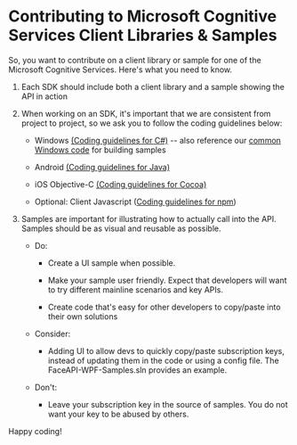 Contributing to Microsoft Cognitive Services Client Libraries & Samples
===============================================
So, you want to contribute on a client library or sample for one of the Microsoft Cognitive Services.
Here's what you need to know.

1.  Each SDK should include both a client library and a sample showing the API in
    action

2.  When working on an SDK, it's important that we are consistent from project to project, so we ask you to follow the coding guidelines below:

    -   Windows [(Coding guidelines for C#)](https://msdn.microsoft.com/en-us/library/ff926074.aspx) -- also reference our [common Windows code](https://github.com/Microsoft/Cognitive-common-windows) for building samples

    -   Android [(Coding guidelines for
        Java)](<http://source.android.com/source/code-style.html>)

    -   iOS Objective-C [(Coding guidelines for
        Cocoa)](<https://developer.apple.com/library/mac/documentation/Cocoa/Conceptual/CodingGuidelines/CodingGuidelines.html>)

    -   Optional: Client Javascript ([Coding guidelines for
        npm](<https://docs.npmjs.com/misc/coding-style>))

3.  Samples are important for illustrating how to actually call into the API.
    Samples should be as visual and reusable as possible.

    - Do:

        -   Create a UI sample when possible.

        -   Make your sample user friendly. Expect that developers will want to try
        different mainline scenarios and key APIs.

        -   Create code that's easy for other developers to copy/paste into their
        own solutions

    - Consider:

        -   Adding UI to allow devs to quickly copy/paste subscription keys, instead
        of updating them in the code or using a config file. The
        FaceAPI-WPF-Samples.sln provides an example.

    - Don't:

        -   Leave your subscription key in the source of samples. You do not want your key to be abused by others.

Happy coding!

